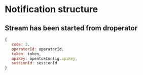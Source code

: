 
# Notification structure

## Stream has been started from droperator
```javascript
{
   code: 2,
   operatorId: operatorId,
   token: token,
   apiKey: opentokConfig.apiKey,
   sessionId: sessionId
}
```
